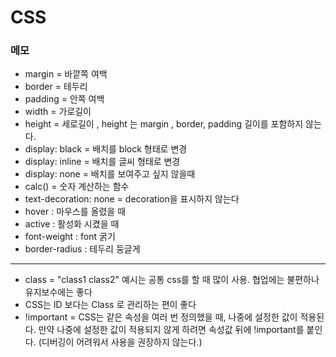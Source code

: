 # CSS


### 메모
- margin = 바깥쪽 여백 
- border = 테두리
- padding = 안쪽 여백
- width = 가로길이
- height = 세로길이 , height 는 margin , border, padding 길이를 포함하지 않는다.
- display: black = 배치를 block 형태로 변경
- display: inline = 배치를 글씨 형태로 변경
- display: none = 배치를 보여주고 싶지 않을때
- calc() = 숫자 계산하는 함수
- text-decoration: none = decoration을 표시하지 않는다
- hover : 마우스를 올렸을 때
- active : 활성화 시켰을 때
- font-weight : font 굵기
- border-radius : 테두리 둥글게
---------
- class = "class1 class2" 예시는 공통 css를 할 때 많이 사용. 협업에는 불편하나 유지보수에는 좋다
- CSS는 ID 보다는 Class 로 관리하는 편이 좋다
- !important = CSS는 같은 속성을 여러 번 정의했을 때, 나중에 설정한 값이 적용된다. 만약 나중에 설정한 값이 적용되지 않게 하려면 속성값 뒤에 !important를 붙인다. (디버깅이 어려워서 사용을 권장하지 않는다.)
